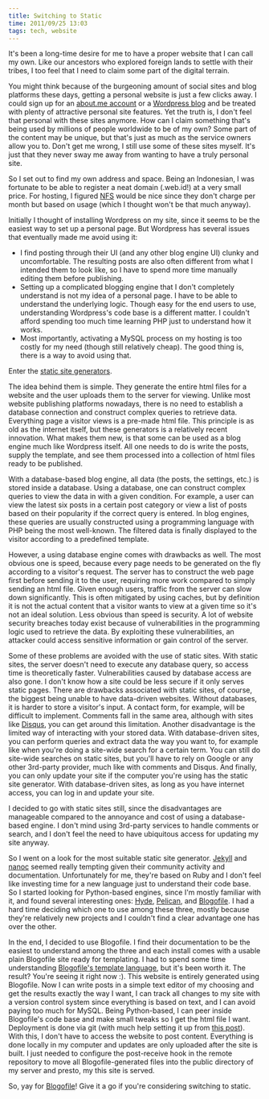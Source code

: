 ```yaml
---
title: Switching to Static
time: 2011/09/25 13:03
tags: tech, website
---
```


It's been a long-time desire for me to have a proper website that I can call my own. Like our ancestors who explored foreign lands to settle with their tribes, I too feel that I need to claim some part of the digital terrain. 

You might think because of the burgeoning amount of social sites and blog platforms these days, getting a personal website is just a few clicks away. I could sign up for an [about.me account](http://about.me) or a [Wordpress blog](http://wordpress.com) and be treated with plenty of attractive personal site features. Yet the truth is, I don't feel that personal with these sites anymore. How can I claim something that's being used by millions of people worldwide to be of my own? Some part of the content may be unique, but that's just as much as the service owners allow you to. Don't get me wrong, I still use some of these sites myself. It's just that they never sway me away from wanting to have a truly personal site. 

So I set out to find my own address and space. Being an Indonesian, I was fortunate to be able to register a neat domain (.web.id!) at a very small price. For hosting, I figured [NFS](http://nearlyfreespeech.net) would be nice since they don't charge per month but based on usage (which I thought won't be that much anyway). 

Initially I thought of installing Wordpress on my site, since it seems to be the easiest way to set up a personal page. But Wordpress has several issues that eventually made me avoid using it:

* I find posting through their UI (and any other blog engine UI) clunky and uncomfortable. The resulting posts are also often different from what I intended them to look like, so I have to spend more time manually editing them before publishing.
* Setting up a complicated blogging engine that I don't completely understand is not my idea of a personal page. I have to be able to understand the underlying logic. Though easy for the end users to use, understanding Wordpress's code base is a different matter. I couldn't afford spending too much time learning PHP just to understand how it works.
* Most importantly, activating a MySQL process on my hosting is too costly for my need (though still relatively cheap). The good thing is, there is a way to avoid using that.

Enter the [static site generators](http://www.google.com/search?q=static+site+generators).

The idea behind them is simple. They generate the entire html files for a website and the user uploads them to the server for viewing. Unlike most website publishing platforms nowadays, there is no need to establish a database connection and construct complex queries to retrieve data. Everything page a visitor views is a pre-made html file. This principle is as old as the internet itself, but these generators is a relatively recent innovation. What makes them new, is that some can be used as a blog engine much like Wordpress itself. All one needs to do is write the posts, supply the template, and see them processed into a collection of html files ready to be published.

With a database-based blog engine, all data (the posts, the settings, etc.) is stored inside a database. Using a database, one can construct complex queries to view the data in with a given condition. For example, a user can view the latest six posts in a certain post category or view a list of posts based on their popularity if the correct query is entered. In blog engines, these queries are usually constructed using a programming language with PHP being the most well-known. The filtered data is finally displayed to the visitor according to a predefined template.

However, a using database engine comes with drawbacks as well. The most obvious one is speed, because every page needs to be generated on the fly according to a visitor's request. The server has to construct the web page first before sending it to the user, requiring more work compared to simply sending an html file. Given enough users, traffic from the server can slow down significantly. This is often mitigated by using caches, but by definition it is not the actual content that a visitor wants to view at a given time so it's not an ideal solution. Less obvious than speed is security. A lot of website security breaches today exist because of vulnerabilities in the programming logic used to retrieve the data. By exploiting these vulnerabilities, an attacker could access sensitive information or gain control of the server. 

Some of these problems are avoided with the use of static sites. With static sites, the server doesn't need to execute any database query, so access time is theoretically faster. Vulnerabilities caused by database access are also gone. I don't know how a site could be less secure if it only serves static pages. There are drawbacks associated with static sites, of course, the biggest being unable to have data-driven websites. Without databases, it is harder to store a visitor's input. A contact form, for example, will be difficult to implement. Comments fall in the same area, although with sites like [Disqus](http://disqus.com), you can get around this limitation. Another disadvantage is the limited way of interacting with your stored data. With database-driven sites, you can perform queries and extract data the way you want to, for example like when you're doing a site-wide search for a certain term. You can still do site-wide searches on static sites, but you'll have to rely on Google or any other 3rd-party provider, much like with comments and Disqus. And finally, you can only update your site if the computer you're using has the static site generator. With database-driven sites, as long as you have internet access, you can log in and update your site. 

I decided to go with static sites still, since the disadvantages are manageable compared to the annoyance and cost of using a database-based engine. I don't mind using 3rd-party services to handle comments or search, and I don't feel the need to have ubiquitous access for updating my site anyway.

So I went on a look for the most suitable static site generator. [Jekyll](https://github.com/mojombo/jekyll) and [nanoc](http://nanoc.stoneship.org/) seemed really tempting given their community activity and documentation. Unfortunately for me, they're based on Ruby and I don't feel like investing time for a new language just to understand their code base. So I started looking for Python-based engines, since I'm mostly familiar with it, and found several interesting ones: [Hyde](http://ringce.com/hyde), [Pelican](http://blog.notmyidea.org/pelican-a-simple-static-blog-generator-in-python.html), and [Blogofile](http://blogofile.com/). I had a hard time deciding which one to use among these three, mostly because they're relatively new projects and I couldn't find a clear advantage one has over the other. 

In the end, I decided to use Blogofile. I find their documentation to be the easiest to understand among the three and each install comes with a usable plain Blogofile site ready for templating. I had to spend some time understanding [Blogofile's template language](http://www.makotemplates.org/), but it's been worth it. The result? You're seeing it right now :). This website is entirely generated using Blogofile. Now I can write posts in a simple text editor of my choosing and get the results exactly the way I want, I can track all changes to my site with a version control system since everything is based on text, and I can avoid paying too much for MySQL. Being Python-based, I can peer inside Blogofile's code base and make small tweaks so I get the html file I want. Deployment is done via git (with much help setting it up from [this post](http://toroid.org/ams/git-website-howto)). With this, I don't have to access the website to post content. Everything is done locally in my computer and updates are only uploaded after the site is built. I just needed to configure the post-receive hook in the remote repository to move all Blogofile-generated files into the public directory of my server and presto, my this site is served.

So, yay for [Blogofile](http://blogofile.com)! Give it a go if you're considering switching to static. 
